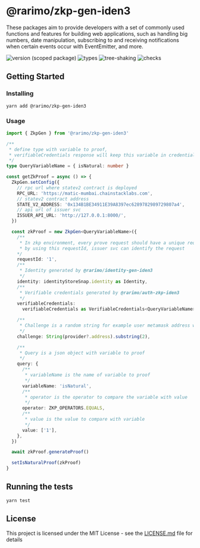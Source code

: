 # @rarimo/zkp-gen-iden3
These packages aim to provide developers with a set of commonly used functions and features for building web applications, such as handling big numbers, date manipulation, subscribing to and receiving notifications when certain events occur with EventEmitter, and more.

![version (scoped package)](https://badgen.net/npm/v/@rarimo/zkp-gen-iden3)
![types](https://badgen.net/npm/types/@rarimo/zkp-gen-iden3)
![tree-shaking](https://badgen.net/bundlephobia/tree-shaking/@rarimo/zkp-gen-iden3)
![checks](https://badgen.net/github/checks/rarimo/js-sdk/main)

## Getting Started

### Installing

```
yarn add @rarimo/zkp-gen-iden3
```

### Usage

```ts
import { ZkpGen } from '@rarimo/zkp-gen-iden3'

/**
 * define type with variable to proof,
 * verifiableCredentials response will keep this variable in credentialSubject
 */
type QueryVariableName = { isNatural: number }

const getZkProof = async () => {
  ZkpGen.setConfig({
    // rpc url where statev2 contract is deployed
    RPC_URL: 'https://matic-mumbai.chainstacklabs.com',
    // statev2 contract address
    STATE_V2_ADDRESS: '0x134B1BE34911E39A8397ec6289782989729807a4',
    // api url of issuer svc
    ISSUER_API_URL: 'http://127.0.0.1:8000/',
  })

  const zkProof = new ZkpGen<QueryVariableName>({
    /**
     * In zkp environment, every prove request should have a unique requestId
     * by using this requestId, issuer svc can identify the request
    */
    requestId: '1',
    /**
     * Identity generated by @rarimo/identity-gen-iden3
     */
    identity: identityStoreSnap.identity as Identity,
    /**
     * Verifiable credentials generated by @rarimo/auth-zkp-iden3
     */
    verifiableCredentials:
      verifiableCredentials as VerifiableCredentials<QueryVariableName>,

    /**
     * Challenge is a random string for example user metamask address without '0x'
     */
    challenge: String(provider?.address).substring(2),

    /**
     * Query is a json object with variable to proof
     */
    query: {
      /**
       * variableName is the name of variable to proof
       */
      variableName: 'isNatural',
      /**
       * operator is the operator to compare the variable with value
       */
      operator: ZKP_OPERATORS.EQUALS,
      /**
       * value is the value to compare with variable
       */
      value: ['1'],
    },
  })

  await zkProof.generateProof()

  setIsNaturalProof(zkProof)
}
```

## Running the tests

```
yarn test
```

## License

This project is licensed under the MIT License - see the [LICENSE.md](../../LICENSE) file for details
